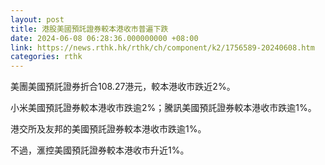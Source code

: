 ```yaml
---
layout: post
title: 港股美國預託證券較本港收市普遍下跌
date: 2024-06-08 06:28:36.000000000 +08:00
link: https://news.rthk.hk/rthk/ch/component/k2/1756589-20240608.htm
categories: rthk
---
```


美團美國預託證券折合108.27港元，較本港收市跌近2%。

小米美國預託證券較本港收市跌逾2%；騰訊美國預託證券較本港收市跌逾1%。

港交所及友邦的美國預託證券較本港收市跌逾1%。

不過，滙控美國預託證券較本港收市升近1%。
